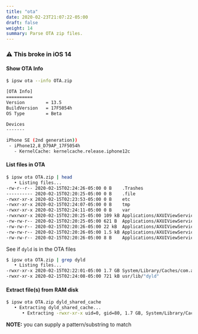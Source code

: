 ```yaml
---
title: "ota"
date: 2020-02-23T21:07:22-05:00
draft: false
weight: 14
summary: Parse OTA zip files.
---
```


### ⚠️ This broke in iOS 14

#### Show OTA Info

```bash
$ ipsw ota --info OTA.zip

[OTA Info]
==========
Version        = 13.5
BuildVersion   = 17F5054h
OS Type        = Beta

Devices
-------

iPhone SE (2nd generation))
 - iPhone12,8_D79AP_17F5054h
   - KernelCache: kernelcache.release.iphone12c
```

#### List files in OTA

```bash
$ ipsw ota OTA.zip | head
   • Listing files...
-rw-r--r-- 2020-02-15T02:24:26-05:00 0 B    .Trashes
---------- 2020-02-15T02:20:25-05:00 0 B    .file
-rwxr-xr-x 2020-02-15T02:23:53-05:00 0 B    etc
-rwxr-xr-x 2020-02-15T02:24:07-05:00 0 B    tmp
-rwxr-xr-x 2020-02-15T02:24:11-05:00 0 B    var
-rwxrwxr-x 2020-02-15T02:20:25-05:00 109 kB Applications/AXUIViewService.app/AXUIViewService
-rw-rw-r-- 2020-02-15T02:20:25-05:00 621 B  Applications/AXUIViewService.app/AXUIViewService-Entitlements.plist
-rw-rw-r-- 2020-02-15T02:20:26-05:00 22 kB  Applications/AXUIViewService.app/Assets.car
-rw-rw-r-- 2020-02-15T02:20:26-05:00 1.5 kB Applications/AXUIViewService.app/Info.plist
-rw-rw-r-- 2020-02-15T02:20:26-05:00 8 B    Applications/AXUIViewService.app/PkgInfo
```

See if `dyld` is in the OTA files

```bash
$ ipsw ota OTA.zip | grep dyld
   • Listing files...
-rwxr-xr-x 2020-02-15T02:22:01-05:00 1.7 GB System/Library/Caches/com.apple."dyld/dyld"_shared_cache_arm64e
-rwxr-xr-x 2020-02-15T02:24:08-05:00 721 kB usr/lib/"dyld"
```

#### Extract file(s) from RAM disk

```bash
$ ipsw ota OTA.zip dyld_shared_cache
   • Extracting dyld_shared_cache...
      • Extracting -rwxr-xr-x uid=0, gid=80, 1.7 GB, System/Library/Caches/com.apple.dyld/dyld_shared_cache_arm64e
```

**NOTE:** you can supply a pattern/substring to match
